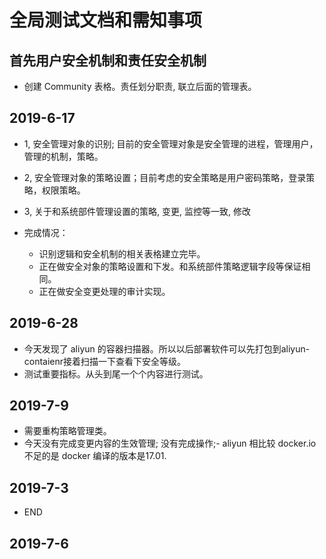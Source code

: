 # 全局测试文档和需知事项



## 首先用户安全机制和责任安全机制

- 创建 Community 表格。责任划分职责, 联立后面的管理表。



## 2019-6-17
- 1, 安全管理对象的识别; 目前的安全管理对象是安全管理的进程，管理用户，管理的机制，策略。
- 2, 安全管理对象的策略设置；目前考虑的安全策略是用户密码策略，登录策略，权限策略。
- 3, 关于和系统部件管理设置的策略, 变更, 监控等一致, 修改

- 完成情况：
  - 识别逻辑和安全机制的相关表格建立完毕。
  - 正在做安全对象的策略设置和下发。和系统部件策略逻辑字段等保证相同。
  - 正在做安全变更处理的审计实现。
  
## 2019-6-28
- 今天发现了 aliyun 的容器扫描器。所以以后部署软件可以先打包到aliyun-contaienr接着扫描一下查看下安全等级。
- 测试重要指标。从头到尾一个个内容进行测试。

## 2019-7-9
- 需要重构策略管理类。
- 今天没有完成变更内容的生效管理; 没有完成操作;- aliyun 相比较 docker.io 不足的是 docker 编译的版本是17.01.


## 2019-7-3
- END

## 2019-7-6

